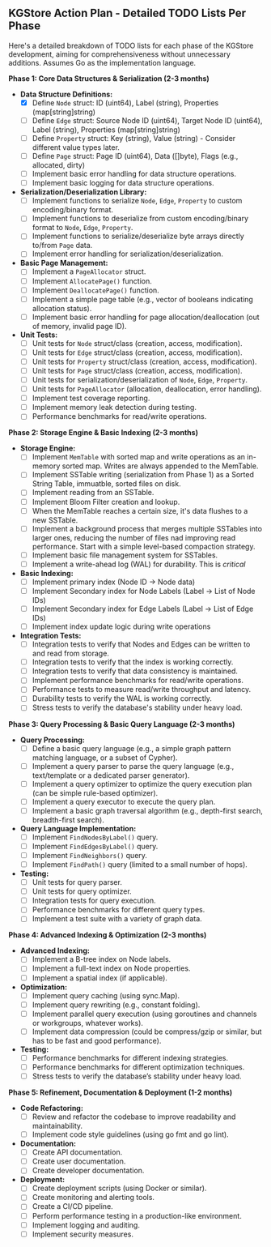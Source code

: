 ## KGStore Action Plan - Detailed TODO Lists Per Phase

Here's a detailed breakdown of TODO lists for each phase of the KGStore development, aiming for comprehensiveness without unnecessary additions.  Assumes Go as the implementation language.

**Phase 1: Core Data Structures & Serialization (2-3 months)**

* **Data Structure Definitions:**
    * [x] Define `Node` struct: ID (uint64), Label (string), Properties (map[string]string)
    * [ ] Define `Edge` struct: Source Node ID (uint64), Target Node ID (uint64), Label (string), Properties (map[string]string)
    * [ ] Define `Property` struct: Key (string), Value (string) - Consider different value types later.
    * [ ] Define `Page` struct: Page ID (uint64), Data ([]byte),  Flags (e.g., allocated, dirty)
    * [ ] Implement basic error handling for data structure operations.
    * [ ] Implement basic logging for data structure operations.
* **Serialization/Deserialization Library:**
    * [ ] Implement functions to serialize `Node`, `Edge`, `Property` to custom encoding/binary format.
    * [ ] Implement functions to deserialize from custom encoding/binary format to `Node`, `Edge`, `Property`.
    * [ ] Implement functions to serialize/deserialize byte arrays directly to/from `Page` data.
    * [ ] Implement error handling for serialization/deserialization.
* **Basic Page Management:**
    * [ ] Implement a `PageAllocator` struct.
    * [ ] Implement `AllocatePage()` function.
    * [ ] Implement `DeallocatePage()` function.
    * [ ] Implement a simple page table (e.g., vector of booleans indicating allocation status).
    * [ ] Implement basic error handling for page allocation/deallocation (out of memory, invalid page ID).
* **Unit Tests:**
    * [ ] Unit tests for `Node` struct/class (creation, access, modification).
    * [ ] Unit tests for `Edge` struct/class (creation, access, modification).
    * [ ] Unit tests for `Property` struct/class (creation, access, modification).
    * [ ] Unit tests for `Page` struct/class (creation, access, modification).
    * [ ] Unit tests for serialization/deserialization of `Node`, `Edge`, `Property`.
    * [ ] Unit tests for `PageAllocator` (allocation, deallocation, error handling).
    * [ ] Implement test coverage reporting.
    * [ ] Implement memory leak detection during testing.
    * [ ] Performance benchmarks for read/write operations.

**Phase 2: Storage Engine & Basic Indexing (2-3 months)**

* **Storage Engine:**
    * [ ] Implement `MemTable` with sorted map and write operations as an in-memory sorted map. Writes are always appended to the MemTable.
    * [ ] Implement SSTable writing (serialization from Phase 1) as a Sorted String Table, immuatble, sorted files on disk.
    * [ ] Implement reading from an SSTable.
    * [ ] Implement Bloom Filter creation and lookup.
    * [ ] When the MemTable reaches a certain size, it's data flushes to a new SSTable.
    * [ ] Implement a background process that merges multiple SSTables into larger ones, reducing the number of files nad improving read performance. Start with a simple level-based compaction strategy.
    * [ ] Implement basic file management system for SSTables.
    * [ ] Implement a write-ahead log (WAL) for durability. This is *critical*
* **Basic Indexing:**
    * [ ] Implement primary index (Node ID -> Node data)
    * [ ] Implement Secondary index for Node Labels (Label -> List of Node IDs)
    * [ ] Implement Secondary index for Edge Labels (Label -> List of Edge IDs)
    * [ ] Implement index update logic during write operations
* **Integration Tests:**
    * [ ] Integration tests to verify that Nodes and Edges can be written to and read from storage.
    * [ ] Integration tests to verify that the index is working correctly.
    * [ ] Integration tests to verify that data consistency is maintained.
    * [ ] Implement performance benchmarks for read/write operations.
    * [ ] Performance tests to measure read/write throughput and latency.
    * [ ] Durability tests to verify the WAL is working correctly.
    * [ ] Stress tests to verify the database's stability under heavy load.

**Phase 3: Query Processing & Basic Query Language (2-3 months)**

* **Query Processing:**
    * [ ] Define a basic query language (e.g., a simple graph pattern matching language, or a subset of Cypher).
    * [ ] Implement a query parser to parse the query language (e.g., text/template or a dedicated parser generator).
    * [ ] Implement a query optimizer to optimize the query execution plan (can be simple rule-based optimizer).
    * [ ] Implement a query executor to execute the query plan.
    * [ ] Implement a basic graph traversal algorithm (e.g., depth-first search, breadth-first search).
* **Query Language Implementation:**
    * [ ] Implement `FindNodesByLabel()` query.
    * [ ] Implement `FindEdgesByLabel()` query.
    * [ ] Implement `FindNeighbors()` query.
    * [ ] Implement `FindPath()` query (limited to a small number of hops).
* **Testing:**
    * [ ] Unit tests for query parser.
    * [ ] Unit tests for query optimizer.
    * [ ] Integration tests for query execution.
    * [ ] Performance benchmarks for different query types.
    * [ ] Implement a test suite with a variety of graph data.

**Phase 4: Advanced Indexing & Optimization (2-3 months)**

* **Advanced Indexing:**
    * [ ] Implement a B-tree index on Node labels.
    * [ ] Implement a full-text index on Node properties.
    * [ ] Implement a spatial index (if applicable).
* **Optimization:**
    * [ ] Implement query caching (using sync.Map).
    * [ ] Implement query rewriting (e.g., constant folding).
    * [ ] Implement parallel query execution (using goroutines and channels or workgroups, whatever works).
    * [ ] Implement data compression (could be compress/gzip or similar, but has to be fast and good performance).
* **Testing:**
    * [ ] Performance benchmarks for different indexing strategies.
    * [ ] Performance benchmarks for different optimization techniques.
    * [ ] Stress tests to verify the database’s stability under heavy load.

**Phase 5: Refinement, Documentation & Deployment (1-2 months)**

* **Code Refactoring:**
    * [ ] Review and refactor the codebase to improve readability and maintainability.
    * [ ] Implement code style guidelines (using go fmt and go lint).
* **Documentation:**
    * [ ] Create API documentation.
    * [ ] Create user documentation.
    * [ ] Create developer documentation.
* **Deployment:**
    * [ ] Create deployment scripts (using Docker or similar).
    * [ ] Create monitoring and alerting tools.
    * [ ] Create a CI/CD pipeline.
    * [ ] Perform performance testing in a production-like environment.
    * [ ] Implement logging and auditing.
    * [ ] Implement security measures.

